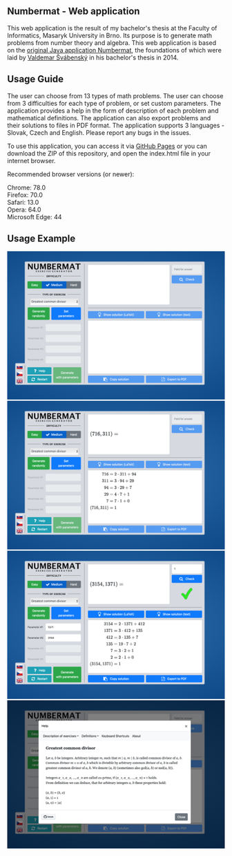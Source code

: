 ## Numbermat - Web application

This web application is the result of my bachelor's thesis at the Faculty of Informatics, Masaryk University in Brno. Its purpose is to generate math problems from number theory and algebra. This web application is based on the [original Java application Numbermat](https://github.com/svabensky/numbermat), the foundations of which were laid by [Valdemar Švábenský](https://www.fi.muni.cz/~xsvabens/index-en.html) in his bachelor's thesis in 2014.

## Usage Guide

The user can choose from 13 types of math problems. The user can choose from 3 difficulties for each type of problem, or set custom parameters. The application provides a help in the form of description of each problem and mathematical definitions. The application can also export problems and their solutions to files in PDF format. The application supports 3 languages - Slovak, Czech and English. Please report any bugs in the issues.

To use this application, you can access it via [GitHub Pages](https://maarioz.github.io/Numbermat-WebApp/#en) or you can download the ZIP of this repository, and open the index.html file in your internet browser.

Recommended browser versions (or newer): 

Chrome: 78.0<br/>
Firefox: 70.0<br/>
Safari: 13.0<br/>
Opera: 64.0<br/>
Microsoft Edge: 44

## Usage Example

![Empty](readme_images/emptyUI.png)
![Example1](readme_images/exampleUsage1.png)
![Example2](readme_images/exampleUsage2.png)
![Example3](readme_images/exampleUsage3.png)
